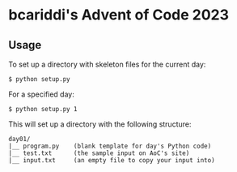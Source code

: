 # bcariddi's Advent of Code 2023

## Usage
To set up a directory with skeleton files for the current day:
```
$ python setup.py
```

For a specified day:
```
$ python setup.py 1
```

This will set up a directory with the following structure:
```
day01/
|__ program.py    (blank template for day's Python code)
|__ test.txt      (the sample input on AoC's site)
|__ input.txt     (an empty file to copy your input into)
```
